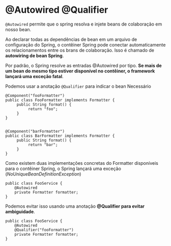 # @Autowired @Qualifier

``@Autowired`` permite que o spring resolva e injete beans de colaboração em nosso bean.

Ao declarar todas as dependências de bean em um arquivo de configuração do Spring, o contêiner Spring pode conectar automaticamente os relacionamentos entre os brans de colaboração.  Isso é chamado de **autowiring de bean Spring**.

Por padrão, o Spring resolve as entradas @Autowired por tipo. **Se mais de um bean do mesmo tipo estiver disponível no contêiner, o framework lançará uma exceção fatal**.

Podemos usar a anotação ``@Qualifier`` para indicar o bean Necessário

```
@Component("fooFormatter")
public class FooFormatter implements Formatter {
     public String format() {
          return "foo";
     }
}
```
```

@Component("barFormatter")
public class BarFormatter implements Formatter {
     public String format() {
          return "bar";
     }
}
```

Como existem duas implementações concretas do Formatter disponíveis para o contêiner Spring, o Spring lançará uma exceção (*NoUniqueBeanDefinitionException*)

```
public class FooService {
    @Autowired
    private Formatter formatter;
}
```

Podemos evitar isso usando uma anotação **@Qualifier para evitar ambiguidade**.
```
public class FooService {
    @Autowired
    @Qualifier("fooFormatter")
    private Formatter formatter;
}
```